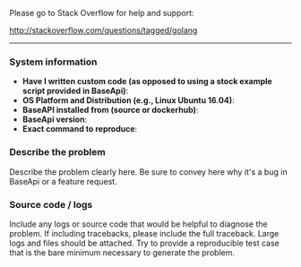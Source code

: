 Please go to Stack Overflow for help and support:

http://stackoverflow.com/questions/tagged/golang

------------------------

### System information
- **Have I written custom code (as opposed to using a stock example script provided in BaseApi)**:
- **OS Platform and Distribution (e.g., Linux Ubuntu 16.04)**:
- **BaseAPI installed from (source or dockerhub)**:
- **BaseApi version**:
- **Exact command to reproduce**:

### Describe the problem
Describe the problem clearly here. Be sure to convey here why it's a bug in BaseApi or a feature request.

### Source code / logs
Include any logs or source code that would be helpful to diagnose the problem. If including tracebacks, please include the full traceback. Large logs and files should be attached. Try to provide a reproducible test case that is the bare minimum necessary to generate the problem.

